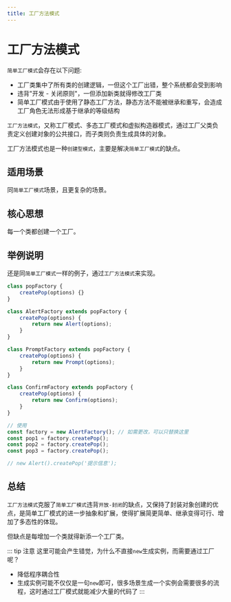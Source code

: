 ```yaml
---
title: 工厂方法模式
---
```


# 工厂方法模式
`简单工厂模式`会存在以下问题:
* 工厂类集中了所有类的创建逻辑，一但这个工厂出错，整个系统都会受到影响
* 违背"开发 - 关闭原则"，一但添加新类就得修改工厂类
* 简单工厂模式由于使用了静态工厂方法，静态方法不能被继承和重写，会造成工厂角色无法形成基于继承的等级结构

`工厂方法模式`，又称工厂模式、多态工厂模式和虚拟构造器模式，通过工厂父类负责定义创建对象的公共接口，而子类则负责生成具体的对象。

工厂方法模式也是一种`创建型模式`，主要是解决`简单工厂模式`的缺点。

## 适用场景
同`简单工厂模式`场景，且更复杂的场景。

## 核心思想
每一个类都创建一个工厂。

## 举例说明
还是同`简单工厂模式`一样的例子，通过`工厂方法模式`来实现。
```js
class popFactory {
    createPop(options) {}
}

class AlertFactory extends popFactory {
    createPop(options) {
        return new Alert(options);
    }
}

class PromptFactory extends popFactory {
    createPop(options) {
        return new Prompt(options);
    }
}

class ConfirmFactory extends popFactory {
    createPop(options) {
        return new Confirm(options);
    }
}

// 使用
const factory = new AlertFactory(); // 如需更改，可以只替换这里
const pop1 = factory.createPop();
const pop2 = factory.createPop();
const pop3 = factory.createPop();

// new Alert().createPop('提示信息');
```

## 总结
`工厂方法模式`克服了`简单工厂模式`违背`开放-封闭`的缺点，又保持了封装对象创建的优点，是简单工厂模式的进一步抽象和扩展，使得扩展简更简单、继承变得可行、增加了多态性的体现。  

但缺点是每增加一个类就得新添一个工厂类。

::: tip 注意
这里可能会产生错觉，为什么不直接`new`生成实例，而需要通过工厂呢？
* 降低程序耦合性
* 生成实例可能不仅仅是一句`new`即可，很多场景生成一个实例会需要很多的流程，这时通过工厂模式就能减少大量的代码了 
:::
